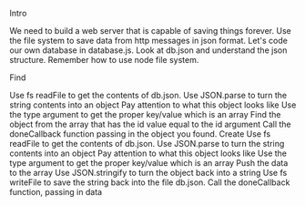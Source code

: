 Intro

We need to build a web server that is capable of saving things forever. Use the file system to save data from http messages in json format. Let's code our own database in database.js. Look at db.json and understand the json structure. Remember how to use node file system.

Find

Use fs readFile to get the contents of db.json.
Use JSON.parse to turn the string contents into an object
Pay attention to what this object looks like
Use the type argument to get the proper key/value which is an array
Find the object from the array that has the id value equal to the id argument
Call the doneCallback function passing in the object you found.
Create
Use fs readFile to get the contents of db.json.
Use JSON.parse to turn the string contents into an object
Pay attention to what this object looks like
Use the type argument to get the proper key/value which is an array
Push the data to the array
Use JSON.stringify to turn the object back into a string
Use fs writeFile to save the string back into the file db.json.
Call the doneCallback function, passing in data